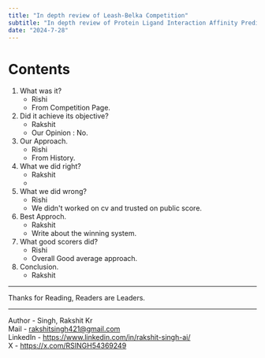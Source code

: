 ```yaml
---
title: "In depth review of Leash-Belka Competition"
subtitle: "In depth review of Protein Ligand Interaction Affinity Prediction Competition: Leash-Belka"
date: "2024-7-28"
---
```


# Contents
1. What was it?
    - Rishi
    - From Competition Page.
2. Did it achieve its objective?
    - Rakshit
    - Our Opinion : No.
4. Our Approach.
    - Rishi
    - From History.
5. What we did right?
    - Rakshit
    - 
6. What we did wrong?
    - Rishi
    - We didn't worked on cv and trusted on public score.
7. Best Approch.
    - Rakshit
    - Write about the winning system.
9. What good scorers did?
    - Rishi
    - Overall Good average approach.
10. Conclusion.
    - Rakshit

----





Thanks for Reading, Readers are Leaders.

----

Author - Singh, Rakshit Kr <br>
Mail - rakshitsingh421@gmail.com <br>
LinkedIn - https://www.linkedin.com/in/rakshit-singh-ai/ <br>
X - https://x.com/RSINGH54369249
